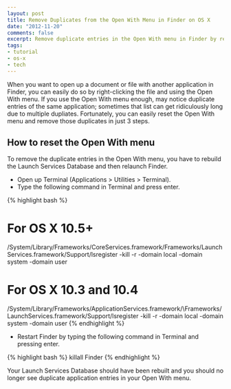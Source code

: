 ```yaml
---
layout: post
title: Remove Duplicates from the Open With Menu in Finder on OS X
date: "2012-11-20"
comments: false
excerpt: Remove duplicate entries in the Open With menu in Finder by resetting it in just 3 steps.
tags:
- tutorial
- os-x
- tech
---
```


When you want to open up a document or file with another application in Finder, you can easily do so by right-clicking the file and using the Open With menu. If you use the Open With menu enough, may notice duplicate entries of the same application; sometimes that list can get ridiculously long due to multiple dupliates. Fortunately, you can easily reset the Open With menu and remove those duplicates in just 3 steps.

## How to reset the Open With menu

To remove the duplicate entries in the Open With menu, you have to rebuild the Launch Services Database and then relaunch Finder.

* Open up Terminal (Applications &gt; Utilities &gt; Terminal).
* Type the following command in Terminal and press enter.

{% highlight bash %}
# For OS X 10.5+
/System/Library/Frameworks/CoreServices.framework/Frameworks/LaunchServices.framework/Support/lsregister -kill -r -domain local -domain system -domain user

# For OS X 10.3 and 10.4
/System/Library/Frameworks/ApplicationServices.framework/\Frameworks/LaunchServices.framework/Support/lsregister \-kill -r -domain local -domain system -domain user
{% endhighlight %}  

* Restart Finder by typing the following command in Terminal and pressing enter.

{% highlight bash %}
killall Finder
{% endhighlight %}

Your Launch Services Database should have been rebuilt and you should no longer see duplicate application entries in your Open With menu.